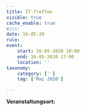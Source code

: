 ```yaml
---
title: IT-Treffen
visible: true
cache_enable: true
#ics: 
date: 16-05-20
rule: 
event:
	start: 16-05-2020 10:00
	end: 16-05-2020 17:00
	location: ''
taxonomy:
	category: ['']
	tag: ['Mai 2020']

---
```




**Veranstaltungsort:** 

